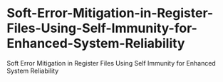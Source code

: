 # Soft-Error-Mitigation-in-Register-Files-Using-Self-Immunity-for-Enhanced-System-Reliability
Soft Error Mitigation in Register Files Using Self Immunity for Enhanced System Reliability
